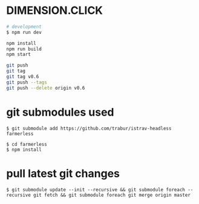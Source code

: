 DIMENSION.CLICK
========

```bash
# development
$ npm run dev
```

```bash
npm install
npm run build
npm start
```

```bash
git push
git tag
git tag v0.6
git push --tags
git push --delete origin v0.6
```

# git submodules used
```fish
$ git submodule add https://github.com/trabur/istrav-headless farmerless

$ cd farmerless
$ npm install
```

# pull latest git changes
```fish
$ git submodule update --init --recursive && git submodule foreach --recursive git fetch && git submodule foreach git merge origin master
```
